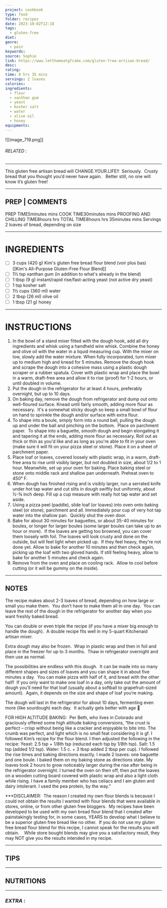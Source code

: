 ```yaml
---
project: cookbook
type: food
folder: recipes
date: 2023-10-02T12:18
tags:
  - gluten-free
diet: 
genre:
  - pain
keywords: 
source: Sophie
link: https://www.letthemeatgfcake.com/gluten-free-artisan-bread/
desc: 
rating: 
time: 8 hrs 35 mins
servings: 2 loaves
calories: 
ingredients:
  - flour
  - xanthan gum
  - yeast
  - kosher salt
  - water
  - olive oil
  - honey
equipments:
---
```


![[image_719.png]]
###### *RELATED* : 
---
This gluten free artisan bread will CHANGE.YOUR.LIFE!!  Seriously.  Crusty bread that you thought you’d never have again.   Better still, no one will know it’s gluten free!

---
## PREP | COMMENTS

PREP TIME5minutes mins
COOK TIME30minutes mins
PROOFING AND CHILLING TIME8hours hrs
TOTAL TIME8hours hrs 35minutes mins
Servings 2 loaves of bread, depending on size

---
# INGREDIENTS

- [ ] 3 cups (420 g) Kim's gluten free bread flour  blend (voir plus bas) [[Kim's All-Purpose Gluten-Free Flour Blend]]
- [ ] 1½ tsp xanthan gum (in addition to what's already in the blend)
- [ ] 1 tbsp (9 g) instant/rapid rise/fast-acting yeast (not active dry yeast)
- [ ] 1 tsp kosher salt
- [ ] 1½ cups (360 ml) water
- [ ] 2 tbsp (26 ml) olive oil
- [ ] 1 tbsp (21 g) honey

---
# INSTRUCTIONS

1. In the bowl of a stand mixer fitted with the dough hook, add all dry ingredients and whisk using a handheld wire whisk. Combine the honey and olive oil with the water in a liquid measuring cup. With the mixer on low, slowly add the water mixture. When fully incorporated, turn mixer up to medium high and knead for 5 minutes. Remove the dough hook and scrape the dough into a cohesive mass using a plastic dough scraper or a rubber spatula. Cover with plastic wrap and place the bowl in a warm, draft-free area and allow it to rise (proof) for 1-2 hours, or until doubled in volume.
2. Put the dough in the refrigerator for at least 4 hours, preferably overnight, but up to 10 days.
3. On baking day, remove the dough from refrigerator and dump out onto well-floured surface. Knead until fairly smooth, adding more flour as necessary.  It's a somewhat sticky dough so keep a small bowl of flour on hand to sprinkle the dough and/or surface with extra flour.
4. To shape into a boule, simply form into a round ball, pulling the dough up and under the ball and pinching on the bottom.  Place on parchment paper.  To shape into a baguette, smooth dough and begin elongating it and tapering it at the ends, adding more flour as necessary. Roll out as thick or thin as you'd like and as long as you're able to fit in your oven (make sure it will fit on your pizza steel or stone). Place it on a sheet of parchment paper.  
5. Place loaf or loaves, covered loosely with plastic wrap, in a warm, draft-free area to rise until visibly larger, but not doubled in size, about 1/2 to 1 hour. Meanwhile, set up your oven for baking. Place baking steel or stone onto middle rack and shallow pan underneath. Preheat oven to 450° F.  
6. When dough has finished rising and is visibly larger, run a serrated knife under hot tap water and cut slits in dough swiftly but uniformly, about ½-¾ inch deep. Fill up a cup measure with really hot tap water and set aside.
7. Using a pizza peel (paddle), slide loaf (or loaves) into oven onto baking steel (or stone), parchment and all. Immediately pour cup of very hot tap water into the shallow pan.  Quickly shut the oven door.
8. Bake for about 30 minutes for baguettes, or about 35-40 minutes for boules, or longer for larger boules (some larger boules can take up to an hour or more).  If the loaves are getting too browned, you can cover them loosely with foil. The loaves will look crusty and done on the outside, but will feel light when picked up.  If they feel heavy, they're not done yet. Allow to bake for another 10 minutes and then check again, picking up the loaf with two gloved hands. If still feeling heavy, allow to bake for another 5 minutes and check again.
9. Remove from the oven and place on cooling rack.  Allow to cool before cutting (or it will be gummy on the inside).

---
## NOTES

The recipe makes about 2-3 loaves of bread, depending on how large or small you make them.  You don’t have to make them all in one day.  You can leave the rest of the dough in the refrigerator for another day when you want freshly baked bread. 

You can double or even triple the recipe (if you have a mixer big enough to handle the dough).  A double recipe fits well in my 5-quart Kitchenaid artisan mixer. 

Extra dough may also be frozen.  Wrap in plastic wrap and then in foil and place in the freezer for up to 3 months.  Thaw in refrigerator overnight and then use as normal. 

The possibilities are endless with this dough.  It can be made into so many different shapes and sizes of loaves and you can shape it in about five minutes a day.  You can make pizza with half of it, and bread with the other half!  If you only want to make one loaf in a day, only take out the amount of dough you’ll need for that loaf (usually about a softball to grapefruit-sized amount).  Again, it depends on the size and shape of loaf you’re making. 

The dough will last in the refrigerator for about 10 days, fermenting even more (like sourdough) each day.  It actually gets better with age 🙂

FOR HIGH ALTITUDE BAKING:  Per Beth, who lives in Colorado and graciously offered some high altitude baking conversions, “the crust is perfect – crisp without being like a cracker and enjoyable to bite into. The crumb was perfect, and light which is no small feat considering it is gf. I followed Kim’s recipe for the flour blend. I then adjusted the following in the recipe: Yeast: 2.5 tsp + 1/8th tsp (reduced each tsp by 1/8th tsp). Salt: 1.5 tsp (added 1/2 tsp). Water: 1.5 c. + 3 tbsp added 2 tbsp per cup). I followed the rise times and baking directions exactly. I made 2 loaves: one baguette and one boule. I baked them on my baking stone as directions state. My loaves took 2 hours to grow noticeably larger during the rise after being in the refrigerator overnight. I turned the oven on then off, then put the loaves on a wooden cutting board covered with plastic wrap and also a light cloth while rising. I have a family member who has celiacs and I am gluten and dairy intolerant. I used the pea protein, by the way.”

***DISCLAIMER:  The reason I created my own flour blends is because I could not obtain the results I wanted with flour blends that were available in stores, online, or from other gluten free bloggers.  My recipes have been developed to be used with my own bread flour blend that I created after painstakingly testing for, in some cases, YEARS to develop what I believe to be a superior gluten free bread like no other.  If you do not use my gluten free bread flour blend for this recipe, I cannot speak for the results you will obtain.    While store bought blends may give you a satisfactory result, they may NOT give you the results intended in my recipe.

---
## TIPS



---
## NUTRITIONS



---
### *EXTRA* :



